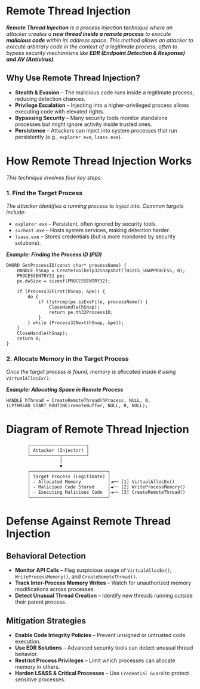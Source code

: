 # Remote Thread Injection
***Remote Thread Injection** is a process injection technique where an attacker creates a **new thread inside a remote process** to execute **malicious code** within its address space.
This method allows an attacker to execute arbitrary code in the context of a legitimate process, often to bypass security mechanisms like **EDR (Endpoint Detection & Response) and AV (Antivirus)**.*

## Why Use Remote Thread Injection?

- **Stealth & Evasion** – The malicious code runs inside a legitimate process, reducing detection chances.
- **Privilege Escalation** – Injecting into a higher-privileged process allows executing code with elevated rights.
- **Bypassing Security** – Many security tools monitor standalone processes but might ignore activity inside trusted ones.
- **Persistence** – Attackers can inject into system processes that run persistently (e.g., ```explorer.exe```, ```lsass.exe```).

# How Remote Thread Injection Works
*This technique involves four key steps:*

### 1. Find the Target Process
*The attacker identifies a running process to inject into. Common targets include:*

- ```explorer.exe``` – Persistent, often ignored by security tools.
- ```svchost.exe``` – Hosts system services, making detection harder.
- ```lsass.exe``` – Stores credentials (but is more monitored by security solutions).

***Example: Finding the Process ID (PID)***
```
DWORD GetProcessID(const char* processName) {
    HANDLE hSnap = CreateToolhelp32Snapshot(TH32CS_SNAPPROCESS, 0);
    PROCESSENTRY32 pe;
    pe.dwSize = sizeof(PROCESSENTRY32);

    if (Process32First(hSnap, &pe)) {
        do {
            if (!strcmp(pe.szExeFile, processName)) {
                CloseHandle(hSnap);
                return pe.th32ProcessID;
            }
        } while (Process32Next(hSnap, &pe));
    }
    CloseHandle(hSnap);
    return 0;
}
```

### 2. Allocate Memory in the Target Process
*Once the target process is found, memory is allocated inside it using ```VirtualAllocEx()```.*

***Example: Allocating Space in Remote Process***

```HANDLE hThread = CreateRemoteThread(hProcess, NULL, 0, (LPTHREAD_START_ROUTINE)remoteBuffer, NULL, 0, NULL);```

# Diagram of Remote Thread Injection
```
        ┌─────────────────────┐
        │ Attacker (Injector) │
        └───────────┬─────────┘
                    │
                    ▼
        ┌─────────────────────────────┐
        │ Target Process (Legitimate) │
        │ - Allocated Memory          │◄── [1] VirtualAllocEx()
        │ - Malicious Code Stored     │◄── [2] WriteProcessMemory()
        │ - Executing Malicious Code  │◄── [3] CreateRemoteThread()
        └─────────────────────────────┘
```

# Defense Against Remote Thread Injection
## Behavioral Detection
- **Monitor API Calls** – Flag suspicious usage of ```VirtualAllocEx()```, ```WriteProcessMemory()```, and ```CreateRemoteThread()```.
- **Track Inter-Process Memory Writes** – Watch for unauthorized memory modifications across processes.
- **Detect Unusual Thread Creation** – Identify new threads running outside their parent process.

## Mitigation Strategies
- **Enable Code Integrity Policies** – Prevent unsigned or untrusted code execution.
- **Use EDR Solutions** – Advanced security tools can detect unusual thread behavior.
- **Restrict Process Privileges** – Limit which processes can allocate memory in others.
- **Harden LSASS & Critical Processes** – Use ```Credential Guard``` to protect sensitive processes.
